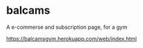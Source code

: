 # balcams
A e-commerse and subscription page, for a gym

https://balcamsgym.herokuapp.com/web/index.html
